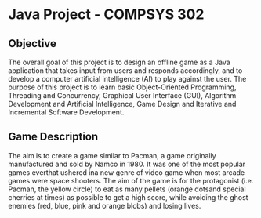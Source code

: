 # Java Project - COMPSYS 302

## Objective
The overall goal of this project is to design an offline game as a Java application that takes 
input from users and responds accordingly, and to develop a computer artificial intelligence 
(AI) to play against the user. The purpose of this project is to learn basic Object-Oriented 
Programming,  Threading and  Concurrency, Graphical User Interface (GUI), Algorithm Development 
and Artificial Intelligence, Game Design and Iterative and Incremental Software Development. 

## Game Description
The aim is to create a game similar to Pacman, a game originally manufactured and sold by 
Namco in 1980. It was one of the most popular games everthat ushered ina new genre of video 
game when most arcade games were space shooters. The aim of the game is for the protagonist 
(i.e. Pacman, the yellow circle) to eat as many pellets (orange dotsand special cherries at times) 
as possible to get a high score, while avoiding the ghost enemies (red, blue, pink and orange blobs) 
and losing lives.
